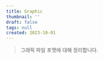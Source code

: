 ```yaml
---
title: Graphic
thumbnail: ''
draft: false
tags: null
created: 2023-10-01
---
```



 > 
 > 그래픽 파일 포맷에 대해 정리합니다.
